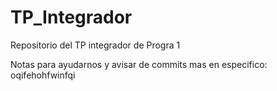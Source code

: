 # TP_Integrador
Repositorio del TP integrador de Progra 1

Notas para ayudarnos y avisar de commits mas en especifico: oqifehohfwinfqi